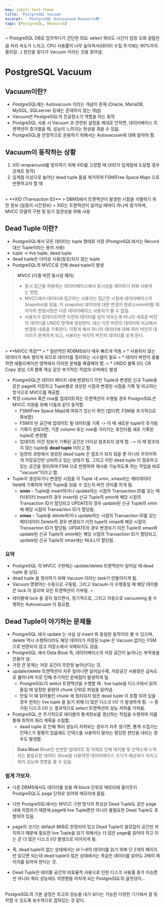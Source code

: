 ```yaml
---
key: jekyll-text-theme
title: 'PostgreSQL Vacuum'
excerpt: ' PostgreSQL Autovacuum Research😎'
tags: [PostgreSQL, Research]
---
```



:star: PostgreSQL DB로 업무하다가 간단한 SQL select 쿼리도 시간이 엄청 오래 걸릴만큼 처리 속도가 느리고, CPU 사용률이 너무 높아져서(데이터 수집 주기에는 90%까지 올라감...) 원인을 찾다가 Vacuum 이라는 것을 찾아냄.

# PostgreSQL Vacuum

## Vacuum이란?

* PostgreSQL에는 Autovacuum 이라는 개념이 존재 (Oracle, MariaDB, MySQL, SQLserver 등에는 존재하지 않는 개념)
* Vacuum은 PostgreSQL의 진공청소기 역할을 하는 동작
* PostgreSQL 사용 시 Vacuum 과 관련된 설정을 제대로 안하면, 데이터베이스 트랜잭션이 증가했을 때, 성능이 느려지는 현상을 겪을 수 있음.
* PostgreSQL을 안정적으로 운용하기 위해서는 Autovacuum에 대해 알아야 함.


## Vacuum이 동작하는 상황

1. XID wraparound를 방지하기 위해 XID를 고정할 때 (XID가 임계점에 도달할 경우 강제로 동작)
2. 임계점 이상으로 늘어난 dead tuple 들을 제거하여 FSM(Free Space Map) 으로 반환하고자 할 때
<br>
> **XID (Transaction ID)**
> DBMS에서 트랜잭션이 발생한 시점을 식별하기 위한 정보 (일종의 시간정보)
> XID는 트랜잭션이 일어날 때마다 하나씩 증가하며, MVCC 모델의 구현 및 읽기 일관성을 위해 사용

## Dead Tuple 이란?
* PostgreSQL에서 모든 데이터는 tuple 형태로 저장 (PostgreSQL에서는 Record 대신 Tuple이라는 용어 사용)
* tuple -> live tuple, dead tuple
* dead tuple은 더이상 사용(참조)되지 않는 tuple
* PostgreSQL의 MVCC로 인해 dead tuple이 발생

> **MVCC (다중 버전 동시성 제어)**
> *  동시 접근을 허용하는 데이터베이스에서 동시성을 제어하기 위해 사용하는 방법
> * MVCC에서 데이터에 접근하는 사용자는 접근한 시점에 데이터베이스의 Snapshot을 읽음. 이 snapshot 데이터에 대한 변경이 완료(commit)될 때 까지의 변경사항은 다른 데이터베이스 사용자가 볼 수 없음.
> * 사용자가 업데이트하면 이전의 데이터를 덮어 씌우는게 아니라 새로운 버전의 데이터를 UNDO 영역에 생성한다. 대신 이전 버전의 데이터와 비교해서 변경된 내용을 기록한다. 이렇게 해서 하나의 데이터에 대해 여러 버전의 데이터가 존재하게 되고, 사용자는 마지막 버전의 데이터를 읽게 된다.

<br>
> **MVCC 특징**
> * 일반적인 RDBMS보다 매우 빠르게 작동
> * 사용하지 않는 데이터가 계속 쌓이게 되므로 데이터를 정리하는 시스템이 필요
> * 데이터 버전이 충돌하면 애플리케이션 영역에서 이러한 문제를 해결해야 함.
> * UNDO 블록 I/O, CR Copy 생성, CR 블록 캐싱 같은 부가적인 작업의 오버헤드 발생

<br>

* PostgreSQL은 데이터 페이지 내에 변경되기 이전 Tuple과 변경된 신규 Tuple을 같은 page에 저장하고 Tuple별로 생성된 시점과 변경된 시점을 기록 및 비교하는 방식으로 MVCC를 제공함.
* 특정 column 혹은 row를 업데이트하는 트랜잭션이 수행될 경우 PostgreSQL은 MVCC 지원을 위해 다음과 같이 동작함.
	* FSM(Free Space Map)에 여유가 있는지 확인 (없다면, FSM을 추가적으로 확보함)
	* FSM의 빈 공간에 업데이트 될 데이터를 기록 -> 이 때 새로운 tuple이 추가됨
	* 기록이 완료되면, 기존 column 또는 row를 가리키는 포인터를 새로 기록된 tuple로 변경함
	* 업데이트 이전 정보가 기록된 공간은 더이상 참조되지 않게 함. -> 이 때 참조되지 않는 tuple을 **dead tuple** 이라고 함.
	* 일련의 과정에서 생성된 dead tuple 은 참조가 되지 않을 뿐 아니라 무의미하게 저장공간만 낭비하고 있는 상태가 됨. 그리고 이런 dead tuple 이 점유하고 있는 공간을 정리하여 FSM 으로 반환하여 재사용 가능하도록 하는 작업을 바로 "vacuum"이라고 함.
* Tuple이 생성되거나 변경된 시점을 각 Tuple 내 xmin, xmax라는 메타데이터 field에 기록하여 어떤 Tuple을 읽을 수 있는지 버전 관리를 하게 됨.
  - **xmin** – Tuple을 insert하거나 update하는 시점의 Transaction ID를 갖는 메타데이터
    Insert의 경우 insert된 신규 Tuple의 xmin에 해당 시점의 Transaction ID가 할당되고
    UPDATE의 경우 update된 신규 Tuple의 xmin에 해당 시점의 Transaction ID가 할당됨.
  - **xmax** – Tuple을 delete하거나 update하는 시점의 Transaction ID를 갖는 메타데이터
    Delete의 경우 변경되기 이전 tupe의 xmax에 해당 시점의 Transaction ID가 할당됨.
    UPDATE의 경우 변경되기 이전 Tuple의 xmax와 update된 신규 Tuple의 xmin에는 해당 시점의 Transaction ID가 할당되고, update된 신규 Tuple의 xmax에는 NULL이 할당됨.

### 요약

* PostgreSQL 의 MVCC 구현체는 update/delete 트랜잭션이 일어날 때 dead tuple 을 남김.
* dead tuple 을 정리하기 위해 Vacuum 이라는 task가 만들어지게 됨.
* Vacuum 명령어는 수동으로 구동됨. 그리고 Vacuum 이 수행중일 때 해당 테이블은 lock 이 걸리며 모든 트랜잭션이 거부됨. :star:
* 테이블에 lock 을 걸지 않으면서, 정기적으로, 그리고 자동으로 vacuuming 을 수행하는 Autovacuum 이 필요함.



## Dead Tuple이 야기하는 문제들

* PostgreSQL 에서 update 는 사실 상 insert 와 동일한 동작이라 볼 수 있으며, delete 역시 수행하더라도 해당 데이터가 저장된 tuple 은 Vacuum 없이는 FSM 으로 반환되지 않고 저장소에서 삭제되지도 않음.
* PostgreSQL 에서 Data Bloat 즉,  데이터베이스의 저장 공간이 늘어나는 부작용을 만들어 냄.
* 가장 큰 문제는 저장 공간이 무한정 늘어난다는 것.
* update/delete 트랜잭션이 자주 일어나면 일어날수록, 저장공간 사용량은 급속도로 불어나며 이로 인해 추가적인 문제점이 발생하게 됨.
	* PostgreSQL이 select 트랜잭션을 수행할 때 :  live tuple을 디스크에서 읽어들일 때 일정한 용량의 chunk 단위로 파일을 읽어냄.
	* 만일 이 때 읽어들인 chunk 에 정리되지 않은 dead tuple 이 포함 되어 있을 경우 원하는 live tuple 을 읽기 위해 더 많은 디스크 I/O 가 발생하게 됨. -> 증가된 디스크 I/O 는 결과적으로 select 트랜잭션의 성능 저하를 가져옴.
* PostgreSQL 은 주기적으로 테이블의 통계정보를 갱신하는 작업을 수행하여 이를 통해 최적의 쿼리 계획을 수립함.
	* dead tuple 로 인해 쿼리 성능이 저하되는 경우가 자주 생기면, 통계 수집기는 인덱스가 멀쩡히 있음에도 인덱스를 사용하지 말라는 황당한 판단을 내리는 경우도 발생함.

> **Data Bloat**
> Bloat은 빈번한 업데이트 및 삭제로 인해 테이블 및 인덱스에 누적되는 불필요한 데이터. Bloat을 사용하면 데이터베이스 크기가 예상보다 커지고 쿼리 성능에 영향을 줄 수 있음.

###  쉽게 가보자.

* 다른 DBMS에서도 데이터를 읽을 때 block 단위로 메모리에 올리듯이 PostgreSQL도 page 단위로 읽어와 메모리에 올림.
* 다만 PostgreSQL에서는 MVCC 구현 방식의 특성상 Dead Tuple도 같은 page 내에 저장되기 때문에 page에 live Tuple뿐만 아니라 불필요한 Dead Tuple도 포함되어 있음.
* page의 크기는 default 8KB로 한정되어 있고 Dead Tuple이 쓸모없이 공간만 차지하기 때문에
필요한 live Tuple을 읽기 위해서는 더 많은 page를 읽어야 하고 이는 곧 더 많은 디스크 I/O 발생으로 이어지게 됨.

* 즉,  dead tuple이 없는 상태에서는 id 1~8의 데이터를 읽기 위해 단 2개의 페이지만 읽으면 되는데 dead tuple이 많은 상태에서는 똑같은 데이터를 읽어도 2배의 페이지를 읽어야 한다는 것.

* Dead Tuple은 테이블 공간의 비효율적 사용으로 인한 디스크 사용률 증가 이슈뿐만 아니라
쿼리 성능에도 악영향을 끼치게 되는 PostgreSQL의 골칫덩이...

<br>PostgreSQL의 기본 설정은 최고의 성능을 내기 보다는 가능한 다양한 기기에서 잘 동작할 수 있도록 보수적으로 잡혀있는 것 같다.


